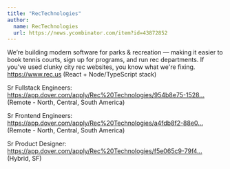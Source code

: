 ```yaml
---
title: "RecTechnologies"
author:
  name: RecTechnologies
  url: https://news.ycombinator.com/item?id=43872852
---
```

We’re building modern software for parks &amp; recreation — making it easier to book tennis courts, sign up for programs, and run rec departments. If you&#x27;ve used clunky city rec websites, you know what we&#x27;re fixing. <a href="https:&#x2F;&#x2F;www.rec.us" rel="nofollow">https:&#x2F;&#x2F;www.rec.us</a> (React + Node&#x2F;TypeScript stack)

Sr Fullstack Engineers: <a href="https:&#x2F;&#x2F;app.dover.com&#x2F;apply&#x2F;Rec%20Technologies&#x2F;954b8e75-1528-4dc6-8cfe-62fe35b5387f&#x2F;?rs=76643084" rel="nofollow">https:&#x2F;&#x2F;app.dover.com&#x2F;apply&#x2F;Rec%20Technologies&#x2F;954b8e75-1528...</a> (Remote - North, Central, South America)

Sr Frontend Engineers: <a href="https:&#x2F;&#x2F;app.dover.com&#x2F;apply&#x2F;Rec%20Technologies&#x2F;a4fdb8f2-88e0-4aa6-ae74-7e34a5ca6b05&#x2F;?rs=76643084" rel="nofollow">https:&#x2F;&#x2F;app.dover.com&#x2F;apply&#x2F;Rec%20Technologies&#x2F;a4fdb8f2-88e0...</a> (Remote - North, Central, South America)

Sr Product Designer: <a href="https:&#x2F;&#x2F;app.dover.com&#x2F;apply&#x2F;Rec%20Technologies&#x2F;f5e065c9-79f4-4d7c-ba02-4104d955a5d5&#x2F;?rs=76643084" rel="nofollow">https:&#x2F;&#x2F;app.dover.com&#x2F;apply&#x2F;Rec%20Technologies&#x2F;f5e065c9-79f4...</a> (Hybrid, SF)
<JobApplication />
